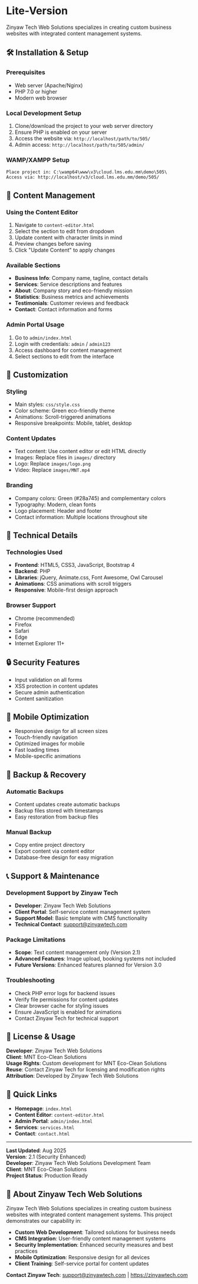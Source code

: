 # Lite-Version
Zinyaw Tech Web Solutions specializes in creating custom business websites with integrated content management systems.

## 🛠️ Installation & Setup

### Prerequisites
- Web server (Apache/Nginx)
- PHP 7.0 or higher
- Modern web browser

### Local Development Setup
1. Clone/download the project to your web server directory
2. Ensure PHP is enabled on your server
3. Access the website via: `http://localhost/path/to/505/`
4. Admin access: `http://localhost/path/to/505/admin/`

### WAMP/XAMPP Setup
```
Place project in: C:\wamp64\www\v3\cloud.lms.edu.mm\demo\505\
Access via: http://localhost/v3/cloud.lms.edu.mm/demo/505/
```

## 📝 Content Management

### Using the Content Editor
1. Navigate to `content-editor.html`
2. Select the section to edit from dropdown
3. Update content with character limits in mind
4. Preview changes before saving
5. Click "Update Content" to apply changes

### Available Sections
- **Business Info**: Company name, tagline, contact details
- **Services**: Service descriptions and features
- **About**: Company story and eco-friendly mission
- **Statistics**: Business metrics and achievements
- **Testimonials**: Customer reviews and feedback
- **Contact**: Contact information and forms

### Admin Portal Usage
1. Go to `admin/index.html`
2. Login with credentials: `admin` / `admin123`
3. Access dashboard for content management
4. Select sections to edit from the interface

## 🎨 Customization

### Styling
- Main styles: `css/style.css`
- Color scheme: Green eco-friendly theme
- Animations: Scroll-triggered animations
- Responsive breakpoints: Mobile, tablet, desktop

### Content Updates
- Text content: Use content editor or edit HTML directly
- Images: Replace files in `images/` directory
- Logo: Replace `images/logo.png`
- Video: Replace `images/MNT.mp4`

### Branding
- Company colors: Green (#28a745) and complementary colors
- Typography: Modern, clean fonts
- Logo placement: Header and footer
- Contact information: Multiple locations throughout site

## 🔧 Technical Details

### Technologies Used
- **Frontend**: HTML5, CSS3, JavaScript, Bootstrap 4
- **Backend**: PHP
- **Libraries**: jQuery, Animate.css, Font Awesome, Owl Carousel
- **Animations**: CSS animations with scroll triggers
- **Responsive**: Mobile-first design approach

### Browser Support
- Chrome (recommended)
- Firefox
- Safari
- Edge
- Internet Explorer 11+

## 🔒 Security Features

- Input validation on all forms
- XSS protection in content updates
- Secure admin authentication
- Content sanitization

## 📱 Mobile Optimization

- Responsive design for all screen sizes
- Touch-friendly navigation
- Optimized images for mobile
- Fast loading times
- Mobile-specific animations

## 🔄 Backup & Recovery

### Automatic Backups
- Content updates create automatic backups
- Backup files stored with timestamps
- Easy restoration from backup files

### Manual Backup
- Copy entire project directory
- Export content via content editor
- Database-free design for easy migration

## 📞 Support & Maintenance

### Development Support by Zinyaw Tech
- **Developer**: Zinyaw Tech Web Solutions
- **Client Portal**: Self-service content management system
- **Support Model**: Basic template with CMS functionality
- **Technical Contact**: support@zinyawtech.com

### Package Limitations
- **Scope**: Text content management only (Version 2.1)
- **Advanced Features**: Image upload, booking systems not included
- **Future Versions**: Enhanced features planned for Version 3.0

### Troubleshooting
- Check PHP error logs for backend issues
- Verify file permissions for content updates
- Clear browser cache for styling issues
- Ensure JavaScript is enabled for animations
- Contact Zinyaw Tech for technical support

## 📄 License & Usage

**Developer**: Zinyaw Tech Web Solutions  
**Client**: MNT Eco-Clean Solutions  
**Usage Rights**: Custom development for MNT Eco-Clean Solutions  
**Reuse**: Contact Zinyaw Tech for licensing and modification rights  
**Attribution**: Developed by Zinyaw Tech Web Solutions

## 🔗 Quick Links

- **Homepage**: `index.html`
- **Content Editor**: `content-editor.html`
- **Admin Portal**: `admin/index.html`
- **Services**: `services.html`
- **Contact**: `contact.html`

---

**Last Updated**: Aug 2025  
**Version**: 2.1 (Security Enhanced)  
**Developer**: Zinyaw Tech Web Solutions Development Team  
**Client**: MNT Eco-Clean Solutions  
**Project Status**: Production Ready

## 🏢 About Zinyaw Tech Web Solutions

Zinyaw Tech Web Solutions specializes in creating custom business websites with integrated content management systems. This project demonstrates our capability in:

- **Custom Web Development**: Tailored solutions for business needs
- **CMS Integration**: User-friendly content management systems
- **Security Implementation**: Enhanced security measures and best practices
- **Mobile Optimization**: Responsive design for all devices
- **Client Training**: Self-service portal for content updates

**Contact Zinyaw Tech**: support@zinyawtech.com | https://zinyawtech.com
